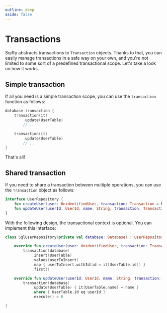 ```yaml
---
outline: deep
aside: false
---
```


# Transactions

Sqiffy abstracts transactions to `Transaction` objects. 
Thanks to that, you can easily manage transactions in a safe way on your own, and you're not limited to some sort of a predefined transactional scope. Let's take a look on how it works. 

## Simple transaction

If all you need is a simple transaction scope, you can use the `transaction` function as follows:

```kotlin
database.transaction {
    transaction(it)
        .update(UserTable)
        // ...

    transaction(it)
        .update(UserTable)
        // ...
}
```

That's all!

## Shared transaction

If you need to share a transaction between multiple operations, you can use the `Transaction` object as follows:

```kotlin
interface UserRepository {
    fun createUser(user: UnidentifiedUser, transaction: Transaction = NoTransaction): User
    fun updateUser(userId: UserId, name: String, transaction: Transaction = NoTransaction): Boolean
}
```

With the following design, the transactional context is optional. You can implement this interface:

```kotlin
class SqlUserRepository(private val database: Database) : UserRepository {

    override fun createUser(user: UnidentifiedUser, transaction: Transaction): User =
        transaction(database)
            .insert(UserTable)
            .values(userToInsert)
            .map { userToInsert.withId(id = it[UserTable.id]) }
            .first()

    override fun updateUser(userId: UserId, name: String, transaction: Transaction): Boolean =
        transaction(database)
            .update(UserTable) { it[UserTable.name] = name }
            .where { UserTable.id eq userId }
            .execute() > 0

}
```